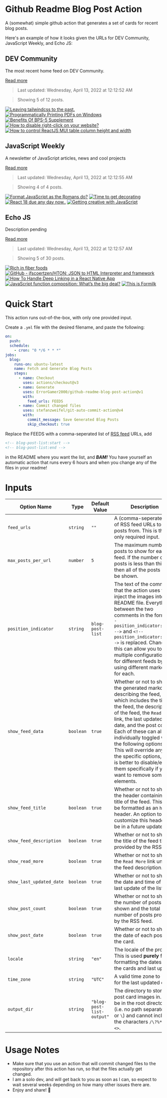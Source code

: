# Github Readme Blog Post Action

A (somewhat) simple github action that generates a set of cards for recent blog posts.

Here's an example of how it looks given the URLs for DEV Community, JavaScript Weekly, and Echo JS:

<!-- post-list:start -->
## DEV Community

The most recent home feed on DEV Community.

[Read more](https://dev.to)
> Last updated: Wednesday, April 13, 2022 at 12:12:52 AM

> Showing 5 of 12 posts.

[![Leaving tailwindcss to the past.](https://raw.githubusercontent.com/ErrorGamer2000/github-readme-blog-post-action/main/generated_files/DEV_Community/Leaving_tailwindcss_to_the_past..svg)](https://dev.to/akashpattnaik/leaving-tailwindcss-to-the-past-36fn)
[![Programmatically Printing PDFs on Windows](https://raw.githubusercontent.com/ErrorGamer2000/github-readme-blog-post-action/main/generated_files/DEV_Community/Programmatically_Printing_PDFs_on_Windows.svg)](https://dev.to/krowemoh/programmatically-printing-pdfs-on-windows-ff)
[![Benefits Of BPS-5 Supplement](https://raw.githubusercontent.com/ErrorGamer2000/github-readme-blog-post-action/main/generated_files/DEV_Community/Benefits_Of_BPS-5_Supplement.svg)](https://dev.to/bps5buy/benefits-of-bps-5-supplement-4508)
[![How to disable right-click on your website?](https://raw.githubusercontent.com/ErrorGamer2000/github-readme-blog-post-action/main/generated_files/DEV_Community/How_to_disable_right-click_on_your_website_.svg)](https://dev.to/codewithsnowbit/how-to-disable-right-click-on-your-website-5dca)
[![How to control ReactJS MUI table column height and width](https://raw.githubusercontent.com/ErrorGamer2000/github-readme-blog-post-action/main/generated_files/DEV_Community/How_to_control_ReactJS_MUI_table_column_height_and_width.svg)](https://dev.to/shyamoec/how-to-control-reactjs-mui-table-column-height-and-width-4f2n)


## JavaScript Weekly

A newsletter of JavaScript articles, news and cool projects

[Read more](https://javascriptweekly.com/)
> Last updated: Wednesday, April 13, 2022 at 12:12:55 AM

> Showing 4 of 4 posts.

[![Format JavaScript as the Romans do?](https://raw.githubusercontent.com/ErrorGamer2000/github-readme-blog-post-action/main/generated_files/JavaScript_Weekly/Format_JavaScript_as_the_Romans_do_.svg)](https://javascriptweekly.com/issues/584)
[![Time to get decorating](https://raw.githubusercontent.com/ErrorGamer2000/github-readme-blog-post-action/main/generated_files/JavaScript_Weekly/Time_to_get_decorating.svg)](https://javascriptweekly.com/issues/583)
[![React 18 due any day now..](https://raw.githubusercontent.com/ErrorGamer2000/github-readme-blog-post-action/main/generated_files/JavaScript_Weekly/React_18_due_any_day_now...svg)](https://javascriptweekly.com/issues/582)
[![Getting creative with JavaScript](https://raw.githubusercontent.com/ErrorGamer2000/github-readme-blog-post-action/main/generated_files/JavaScript_Weekly/Getting_creative_with_JavaScript.svg)](https://javascriptweekly.com/issues/581)


## Echo JS

Description pending

[Read more](
http://www.echojs.com
)
> Last updated: Wednesday, April 13, 2022 at 12:12:57 AM

> Showing 5 of 30 posts.

[![
Rich in fiber foods
](https://raw.githubusercontent.com/ErrorGamer2000/github-readme-blog-post-action/main/generated_files/_Echo_JS_/_Rich_in_fiber_foods_.svg)](
https://www.webhealthmantra.com/high-fiber-foods/
)
[![GitHub - jfscoertzen/HTON: JSON to HTML Interpreter and framework](https://raw.githubusercontent.com/ErrorGamer2000/github-readme-blog-post-action/main/generated_files/_Echo_JS_/GitHub_-_jfscoertzen_HTON__JSON_to_HTML_Interpreter_and_framework.svg)](https://github.com/jfscoertzen/HTON)
[![How To Handle Deep Linking in a React Native App](https://raw.githubusercontent.com/ErrorGamer2000/github-readme-blog-post-action/main/generated_files/_Echo_JS_/How_To_Handle_Deep_Linking_in_a_React_Native_App.svg)](https://dev.to/jscrambler/how-to-handle-deep-linking-in-a-react-native-app-o5d)
[![JavaScript function composition: What’s the big deal?](https://raw.githubusercontent.com/ErrorGamer2000/github-readme-blog-post-action/main/generated_files/_Echo_JS_/JavaScript_function_composition__What’s_the_big_deal_.svg)](https://jrsinclair.com/articles/2022/javascript-function-composition-whats-the-big-deal/)
[![This is Formilk](https://raw.githubusercontent.com/ErrorGamer2000/github-readme-blog-post-action/main/generated_files/_Echo_JS_/This_is_Formilk.svg)](https://dev.to/uppercod/this-is-formilk-1mbh)


<!-- post-list:end -->

# Quick Start

This action runs out-of-the-box, with only one provided input.

Create a `.yml` file with the desired filename, and paste the following:

```yml
on:
  push:
  schedule:
    - cron: "0 */6 * * *"
jobs:
  blog:
    runs-on: ubuntu-latest
    name: Fetch and Generate Blog Posts
    steps:
      - name: Checkout
        uses: actions/checkout@v3
      - name: Generate
        uses: ErrorGamer2000/github-readme-blog-post-action@v1
        with:
          feed_urls: FEEDS
      - name: Commit changed files
        uses: stefanzweifel/git-auto-commit-action@v4
        with:
          commit_message: Save Generated Blog Posts
          skip_checkout: true
```

Replace the FEEDS with a comma-seperated list of [RSS feed](https://rss.com/blog/how-do-rss-feeds-work/) URLs, add

```md
<!-- blog-post-list:start -->
<!-- blog-post-list:end -->
```

in the README where you want the list, and **_BAM!_** You have yourself an automatic action that runs every 6 hours and when you change any of the files in your readme!

# Inputs

<table>
  <thead>
    <tr>
      <th>Option Name</th>
      <th>Type</th>
      <th>Default Value</th>
      <th>Description</th>
    </tr>
  </thead>
  <tbody>
    <tr>
      <td><code>feed_urls</code></td>
      <td><code>string</code></td>
      <td><code>""</code></td>
      <td>A (comma-seperated) list of RSS feed URLs to load posts from. This is the only required input.</td>
    </tr>
    <tr>
      <td><code>max_posts_per_url</code></td>
      <td><code>number</code></td>
      <td><code>5</code></td>
      <td>The maximum number of posts to show for each feed. If the number of posts is less than this, then all of the posts will be shown.</td>
    </tr>
    <tr>
      <td><code>position_indicator</code></td>
      <td><code>string</code></td>
      <td><code>blog-post-list</code></td>
      <td>The text of the comments that the action uses to inject the images into the README file. Everything between the two comments in the form <code>&lt;!-- position_indicator:start --&gt;</code> and <code>&lt;!-- position_indicator:end --&gt;</code> is replaced. Changing this can allow you to use multiple configurations for different feeds by using different markers for each.</td>
    </tr>
    <tr>
      <td><code>show_feed_data</code></td>
      <td><code>boolean</code></td>
      <td><code>true</code></td>
      <td>Whether or not to show the generated markdown describing the feed, which includes the title of the feed, the description of the feed, the <code>Read More</code> link, the last updated date, and the post count. Each of these can also be individually toggled with the following options. This will override any of the specific options, so it is better to disable/enable them specifically if you want to remove some elements.</td>
    </tr>
    <tr>
      <td><code>show_feed_title</code></td>
      <td><code>boolean</code></td>
      <td><code>true</code></td>
      <td>Whether or not to show the header containing the title of the feed. This will be formatted as an <code>h2</code> header. An option to customize this header will be in a future update.</td>
    </tr>
    <tr>
      <td><code>show_feed_description</code></td>
      <td><code>boolean</code></td>
      <td><code>true</code></td>
      <td>Whether or not to show the title of the feed that is provided by the RSS feed.</td>
    </tr>
    <tr>
      <td><code>show_read_more</code></td>
      <td><code>boolean</code></td>
      <td><code>true</code></td>
      <td>Whether or not to show the <code>Read More</code> link under the feed description.</td>
    </tr>
    <tr>
      <td><code>show_last_updated_date</code></td>
      <td><code>boolean</code></td>
      <td><code>true</code></td>
      <td>Whether or not to show the date and time of the last update of the list.</td>
    </tr>
    <tr>
      <td><code>show_post_count</code></td>
      <td><code>boolean</code></td>
      <td><code>true</code></td>
      <td>Whether or not to show the number of posts shown and the total number of posts provided by the RSS feed.</td>
    </tr>
    <tr>
      <td><code>show_post_date</code></td>
      <td><code>boolean</code></td>
      <td><code>true</code></td>
      <td>Whether or not to show the date of each post on the card.</td>
    </tr>
    <tr>
      <td><code>locale</code></td>
      <td><code>string</code></td>
      <td><code>"en"</code></td>
      <td>The locale of the project. This is used <strong>purely</strong> for formatting the dates of the cards and last update.</td>
    </tr>
    <tr>
      <td><code>time_zone</code></td>
      <td><code>string</code></td>
      <td><code>"UTC"</code></td>
      <td>A valid time zone to use for the last updated date.</td>
    </tr>
    <tr>
      <td><code>output_dir</code></td>
      <td><code>string</code></td>
      <td><code>"blog-post-list-output"</code></td>
      <td>The directory to store the post card images in. Must be in the root directory (i.e. no path separators <code>/</code> or <code>\</code>) and cannot include the characters <code>/\?%*:|"&lt;&gt;</code>.</td>
    </tr>
<!--
    <tr>
      <td><code></code></td>
      <td><cde></cde></td>
      <td><code></code></td>
      <td></td>
    </tr>
-->
  </tbody>
</table>

# Usage Notes

- Make sure that you use an action that will commit changed files to the repository after this action has run, so that the files actually get changed.
- I am a solo dev, and will get back to you as soon as I can, so expect to wait several weeks depending on how many other issues there are.
- Enjoy and share! 🤗
